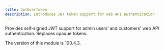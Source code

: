 ```yaml
---
title: JwtUserToken
description: Introduces JWT token support for web API authentication
---
```


Provides self-signed JWT support for admin users' and customers' web API authentication. Replaces opaque tokens.

<InlineAlert slots="text" />
The version of this module is 100.4.3.
